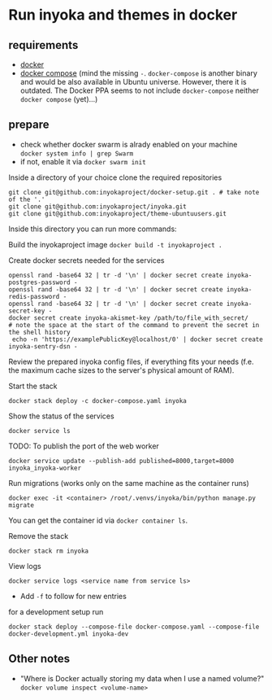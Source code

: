 Run inyoka and themes in docker
============================

requirements
-------------

 * [docker](https://docs.docker.com/install/linux/docker-ce/ubuntu)
 * [docker compose](https://docs.docker.com/compose/cli-command/#install-on-linux) (mind the missing `-`. `docker-compose` is another binary and would be also available in Ubuntu universe. However, there it is outdated. The Docker PPA seems to not include `docker-compose` neither `docker compose` (yet)...)

prepare
-------

 * check whether docker swarm is alrady enabled on your machine  
  `docker system info | grep Swarm`
 * if not, enable it via `docker swarm init`

Inside a directory of your choice clone the required repositories
```
git clone git@github.com:inyokaproject/docker-setup.git . # take note of the '.'
git clone git@github.com:inyokaproject/inyoka.git
git clone git@github.com:inyokaproject/theme-ubuntuusers.git
```

Inside this directory you can run more commands:

Build the inyokaproject image
```docker build -t inyokaproject .```

Create docker secrets needed for the services

```
openssl rand -base64 32 | tr -d '\n' | docker secret create inyoka-postgres-password -
openssl rand -base64 32 | tr -d '\n' | docker secret create inyoka-redis-password -
openssl rand -base64 32 | tr -d '\n' | docker secret create inyoka-secret-key -
docker secret create inyoka-akismet-key /path/to/file_with_secret/
# note the space at the start of the command to prevent the secret in the shell history
 echo -n 'https://examplePublicKey@localhost/0' | docker secret create inyoka-sentry-dsn -
```

Review the prepared inyoka config files, if everything fits your needs (f.e. the maximum cache sizes to the server's physical amount of RAM).

Start the stack

```
docker stack deploy -c docker-compose.yaml inyoka
```

Show the status of the services

```
docker service ls
```

TODO: To publish the port of the web worker

```
docker service update --publish-add published=8000,target=8000 inyoka_inyoka-worker
```

Run migrations (works only on the same machine as the container runs)

```
docker exec -it <container> /root/.venvs/inyoka/bin/python manage.py migrate
```

You can get the container id via `docker container ls`.


Remove the stack

```
docker stack rm inyoka
```

View logs

```
docker service logs <service name from service ls>
```

 * Add `-f` to follow for new entries




for a development setup run

```docker stack deploy --compose-file docker-compose.yaml --compose-file docker-development.yml inyoka-dev```

Other notes
-----------

 * "Where is Docker actually storing my data when I use a named volume?"  
   `docker volume inspect <volume-name>`
